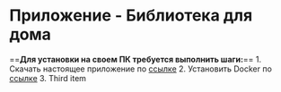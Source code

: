 # Приложение - Библиотека для дома

==**Для установки на своем ПК требуется выполнить шаги:**==
	1. Скачать  настоящее приложение по [ссылке](https://github.com/spbproger/Library_stn.git)
	2. Установить Docker по [ссылке](https://desktop.docker.com/win/main/amd64/Docker%20Desktop%20Installer.exe?utm_source=docker&utm_medium=webreferral&utm_campaign=dd-smartbutton&utm_location=module)
	3. Third item

